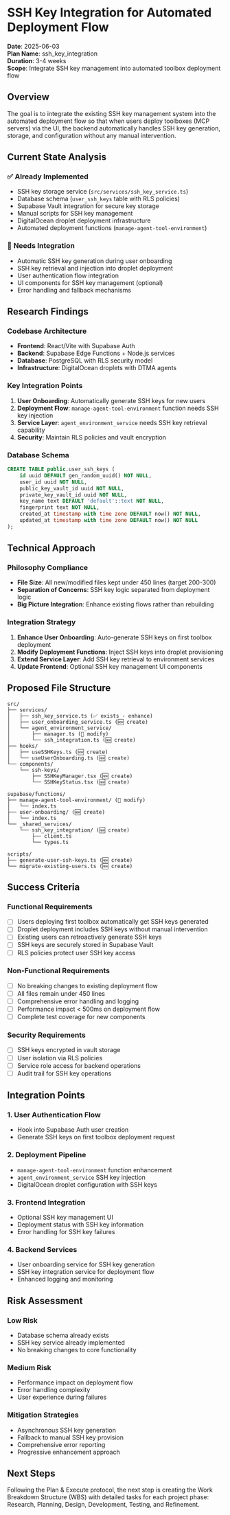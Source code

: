 # SSH Key Integration for Automated Deployment Flow

**Date**: 2025-06-03  
**Plan Name**: ssh_key_integration  
**Duration**: 3-4 weeks  
**Scope**: Integrate SSH key management into automated toolbox deployment flow

## Overview

The goal is to integrate the existing SSH key management system into the automated deployment flow so that when users deploy toolboxes (MCP servers) via the UI, the backend automatically handles SSH key generation, storage, and configuration without any manual intervention.

## Current State Analysis

### ✅ **Already Implemented**
- SSH key storage service (`src/services/ssh_key_service.ts`)
- Database schema (`user_ssh_keys` table with RLS policies)
- Supabase Vault integration for secure key storage
- Manual scripts for SSH key management
- DigitalOcean droplet deployment infrastructure
- Automated deployment functions (`manage-agent-tool-environment`)

### 🔄 **Needs Integration**
- Automatic SSH key generation during user onboarding
- SSH key retrieval and injection into droplet deployment
- User authentication flow integration
- UI components for SSH key management (optional)
- Error handling and fallback mechanisms

## Research Findings

### **Codebase Architecture**
- **Frontend**: React/Vite with Supabase Auth
- **Backend**: Supabase Edge Functions + Node.js services
- **Database**: PostgreSQL with RLS security model
- **Infrastructure**: DigitalOcean droplets with DTMA agents

### **Key Integration Points**
1. **User Onboarding**: Automatically generate SSH keys for new users
2. **Deployment Flow**: `manage-agent-tool-environment` function needs SSH key injection
3. **Service Layer**: `agent_environment_service` needs SSH key retrieval capability
4. **Security**: Maintain RLS policies and vault encryption

### **Database Schema**
```sql
CREATE TABLE public.user_ssh_keys (
    id uuid DEFAULT gen_random_uuid() NOT NULL,
    user_id uuid NOT NULL,
    public_key_vault_id uuid NOT NULL,
    private_key_vault_id uuid NOT NULL,
    key_name text DEFAULT 'default'::text NOT NULL,
    fingerprint text NOT NULL,
    created_at timestamp with time zone DEFAULT now() NOT NULL,
    updated_at timestamp with time zone DEFAULT now() NOT NULL
);
```

## Technical Approach

### **Philosophy Compliance**
- **File Size**: All new/modified files kept under 450 lines (target 200-300)
- **Separation of Concerns**: SSH key logic separated from deployment logic
- **Big Picture Integration**: Enhance existing flows rather than rebuilding

### **Integration Strategy**
1. **Enhance User Onboarding**: Auto-generate SSH keys on first toolbox deployment
2. **Modify Deployment Functions**: Inject SSH keys into droplet provisioning
3. **Extend Service Layer**: Add SSH key retrieval to environment services
4. **Update Frontend**: Optional SSH key management UI components

## Proposed File Structure

```
src/
├── services/
│   ├── ssh_key_service.ts (✅ exists - enhance)
│   ├── user_onboarding_service.ts (🆕 create)
│   └── agent_environment_service/
│       ├── manager.ts (🔄 modify)
│       └── ssh_integration.ts (🆕 create)
├── hooks/
│   ├── useSSHKeys.ts (🆕 create)
│   └── useUserOnboarding.ts (🆕 create)
└── components/
    └── ssh-keys/
        ├── SSHKeyManager.tsx (🆕 create)
        └── SSHKeyStatus.tsx (🆕 create)

supabase/functions/
├── manage-agent-tool-environment/ (🔄 modify)
│   └── index.ts
├── user-onboarding/ (🆕 create)
│   └── index.ts
└── _shared_services/
    └── ssh_key_integration/ (🆕 create)
        ├── client.ts
        └── types.ts

scripts/
├── generate-user-ssh-keys.ts (🆕 create)
└── migrate-existing-users.ts (🆕 create)
```

## Success Criteria

### **Functional Requirements**
- [ ] Users deploying first toolbox automatically get SSH keys generated
- [ ] Droplet deployment includes SSH keys without manual intervention
- [ ] Existing users can retroactively generate SSH keys
- [ ] SSH keys are securely stored in Supabase Vault
- [ ] RLS policies protect user SSH key access

### **Non-Functional Requirements**  
- [ ] No breaking changes to existing deployment flow
- [ ] All files remain under 450 lines
- [ ] Comprehensive error handling and logging
- [ ] Performance impact < 500ms on deployment flow
- [ ] Complete test coverage for new components

### **Security Requirements**
- [ ] SSH keys encrypted in vault storage
- [ ] User isolation via RLS policies
- [ ] Service role access for backend operations
- [ ] Audit trail for SSH key operations

## Integration Points

### **1. User Authentication Flow**
- Hook into Supabase Auth user creation
- Generate SSH keys on first toolbox deployment request

### **2. Deployment Pipeline**
- `manage-agent-tool-environment` function enhancement
- `agent_environment_service` SSH key injection
- DigitalOcean droplet configuration with SSH keys

### **3. Frontend Integration**
- Optional SSH key management UI
- Deployment status with SSH key information
- Error handling for SSH key failures

### **4. Backend Services**
- User onboarding service for SSH key generation
- SSH key integration service for deployment flow
- Enhanced logging and monitoring

## Risk Assessment

### **Low Risk** 
- Database schema already exists
- SSH key service already implemented
- No breaking changes to core functionality

### **Medium Risk**
- Performance impact on deployment flow
- Error handling complexity
- User experience during failures

### **Mitigation Strategies**
- Asynchronous SSH key generation
- Fallback to manual SSH key provision
- Comprehensive error reporting
- Progressive enhancement approach

## Next Steps

Following the Plan & Execute protocol, the next step is creating the Work Breakdown Structure (WBS) with detailed tasks for each project phase: Research, Planning, Design, Development, Testing, and Refinement. 